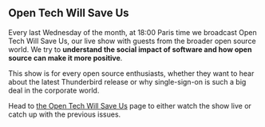 ## Open Tech Will Save Us

Every last Wednesday of the month, at 18:00 Paris time we broadcast Open Tech
Will Save Us, our live show with guests from the broader open source world. We
try to **understand the social impact of software and how open source can make 
it more positive**.

This show is for every open source enthusiasts, whether they want to hear about
the latest Thunderbird release or why single-sign-on is such a big deal in the
corporate world.

Head to [the Open Tech Will Save Us](/open-tech-will-save-us) page to either 
watch the show live or catch up with the previous issues.
